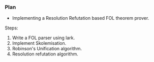 ### Plan
- Implementing a Resolution Refutation based FOL theorem prover.

Steps:
1. Write a FOL parser using lark.
2. Implement Skolemisation.
3. Robinson's Unification algorithm.
4. Resolution refutation algorithm.
